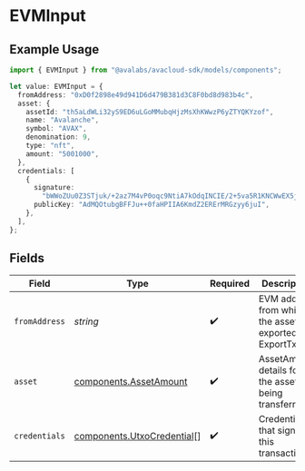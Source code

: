 # EVMInput

## Example Usage

```typescript
import { EVMInput } from "@avalabs/avacloud-sdk/models/components";

let value: EVMInput = {
  fromAddress: "0xD0f2898e49d941D6d479B381d3C8F0bd8d983b4c",
  asset: {
    assetId: "th5aLdWLi32yS9ED6uLGoMMubqHjzMsXhKWwzP6yZTYQKYzof",
    name: "Avalanche",
    symbol: "AVAX",
    denomination: 9,
    type: "nft",
    amount: "5001000",
  },
  credentials: [
    {
      signature:
        "bWWoZUu0Z3STjuk/+2az7M4vP0oqc9NtiA7kOdqINCIE/2+5va5R1KNCWwEX5jE1xVHLvAxU2LHTN5gK8m84HwA",
      publicKey: "AdMQOtubgBFFJu++0faHPIIA6KmdZ2ERErMRGzyy6juI",
    },
  ],
};
```

## Fields

| Field                                                                    | Type                                                                     | Required                                                                 | Description                                                              | Example                                                                  |
| ------------------------------------------------------------------------ | ------------------------------------------------------------------------ | ------------------------------------------------------------------------ | ------------------------------------------------------------------------ | ------------------------------------------------------------------------ |
| `fromAddress`                                                            | *string*                                                                 | :heavy_check_mark:                                                       | EVM address from which the asset is exported in ExportTx.                | 0xD0f2898e49d941D6d479B381d3C8F0bd8d983b4c                               |
| `asset`                                                                  | [components.AssetAmount](../../models/components/assetamount.md)         | :heavy_check_mark:                                                       | AssetAmount details for the asset being transferred.                     |                                                                          |
| `credentials`                                                            | [components.UtxoCredential](../../models/components/utxocredential.md)[] | :heavy_check_mark:                                                       | Credentials that signed this transaction.                                |                                                                          |
